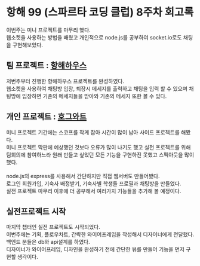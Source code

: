 # 항해 99 (스파르타 코딩 클럽) 8주차 회고록

이번주는 미니 프로젝트를 마무리 했다.<br>
웹소켓을 사용하는 방법을 배웠고 개인적으로 node.js를 공부하여 socket.io로도 채팅을 구현해보았다.

## 팀 프로젝트 : [항해하우스](https://github.com/DabinLim/Hanghaehouse_front)

저번주부터 진행한 항해하우스 프로젝트를 완성하였다.<br>
웹소켓을 사용하여 채팅방 입장, 퇴장시 메세지를 출력하고 채팅을 입력 할 수 있으며 채팅방에 입장하면 기존의 메세지들을 받아와 기존의 메세지 또한 볼 수 있다.<br>

## 개인 프로젝트 : [호그와트](https://github.com/DabinLim/Hogwarts)

미니 프로젝트 기간에는 스코프를 작게 잡아 시간이 많이 남아 사이드 프로젝트를 해봤다.<br>
미니 프로젝트 막판에 예상했던 것보다 오류가 많이 나기도 했고 실전 프로젝트를 위해 팀회의에 참여하느라 원래 만들고 싶었던 모든 기능을 구현하진 못했고 스펙아웃을 많이 했다.<br><br>
node.js의 express를 사용해서 간단하지만 직접 웹서버도 만들어봤다.<br>
로그인 회원가입, 기숙사 배정받기, 기숙사별 학생들 프로필과 채팅방을 만들었다.<br>
실전 프로젝트 마무리 이후에 더 공부해서 여러가지 기능들을 추가해 볼 예정이다.<br>

## 실전프로젝트 시작

마지막 챕터인 실전 프로젝트도 시작되었다.<br>
이번주에는 기획, 플로우차트, 간략한 와이어프레임을 작성해서 디자이너에게 전달했다.<br>
백엔드 분들은 db와 api설계를 하였다.<br>
디자이너가 와이어프레임, 디자인을 완성하기 전에 간단한 뷰를 만들어 기능을 먼저 구현할 생각이다.
